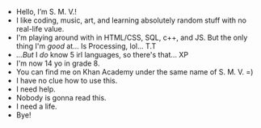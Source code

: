 - Hello, I’m S. M. V.!
- I like coding, music, art, and learning absolutely random stuff with no real-life value.
- I'm playing around with in HTML/CSS, SQL, c++, and JS. But the only thing I'm _good_ at... Is Processing, lol... T.T
- _...But_ I _do_ know 5 irl languages, so there's that... XP
- I'm now 14 yo in grade 8.
- You can find me on Khan Academy under the same name of S. M. V. =)
- I have no clue how to use this.
- I need help.
- Nobody is gonna read this.
- I need a life.
- Bye!

